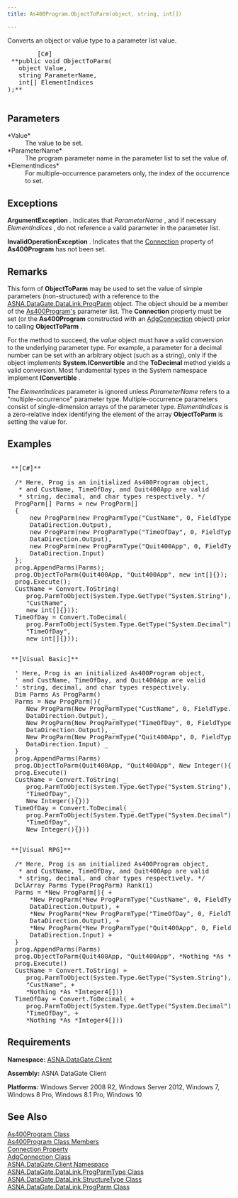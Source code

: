 ```yaml
---
title: As400Program.ObjectToParm(object, string, int[])

---
```


Converts an object or value type to a parameter list value. 
<pre class="prettyprint">
        <span class="lang">[C#]</span>
 **public void ObjectToParm(
   object Value,
   string ParameterName,
   int[] ElementIndices
);** 
      </pre>


## Parameters

<dl>
        <dt>
 *Value* 
        </dt>
        <dd>
          The value to be set. </dd>
        <dt>
          <span> *ParameterName* 
          </span>
        </dt>
        <dd>The program parameter name in the parameter list to set the value of. </dd>
        <dt>
          <span>
 *ElementIndices* 
          </span>
        </dt>
        <dd>
         For multiple-occurrence parameters 
										only, the index of the occurrence to set.
									</dd>
</dl>

## Exceptions

**ArgumentException** . Indicates that *ParameterName* , and if necessary *ElementIndices* , do not reference a valid parameter in the parameter list.

**InvalidOperationException** . Indicates that the [ Connection](as400program-class-connection-property.html) property of **As400Program** has not been set.
## Remarks

This form of **ObjectToParm** may be used to set the value of simple parameters (non-structured) with a reference to the [ ASNA.DataGate.DataLink.ProgParm](prog-parm-class.html) object. The object should be a member of the [As400Program's](as400program-class.html) parameter list. The **Connection** property must be set (or the **As400Program** constructed with an [ AdgConnection](adg-connection-class.html) object) prior to calling **ObjectToParm** .

For the method to succeed, the *value* object must have a valid conversion to the underlying parameter type. For example, a parameter for a decimal number can be set with an arbitrary object (such as a string), only if the object implements **System.IConvertible** and the **ToDecimal** method yields a valid conversion.<span style="mso-spacerun: yes"> </span>Most fundamental types in the System namespace implement **IConvertible** .

The *ElementIndices* parameter is ignored unless *ParameterName* refers to a "multiple-occurrence" parameter type. Multiple-occurrence parameters consist of single-dimension arrays of the parameter type. *ElementIndices* is a zero-relative index identifying the element of the array **ObjectToParm** is setting the value for.
## Examples

<pre>
        <span class="lang">
 **[C#]** 
        </span>
  /* Here, Prog is an initialized As400Program object, 
   * and CustName, TimeOfDay, and Quit400App are valid
   * string, decimal, and char types respectively. */
  ProgParm[] Parms = new ProgParm[]
  {
      new ProgParm(new ProgParmType("CustName", 0, FieldType.NewChar(40)),
      DataDirection.Output),
      new ProgParm(new ProgParmType("TimeOfDay", 0, FieldType.NewPacked(6, 0)),
      DataDirection.Output),
      new ProgParm(new ProgParmType("Quit400App", 0, FieldType.NewChar(1)),
      DataDirection.Input)
  };
  prog.AppendParms(Parms);
  prog.ObjectToParm(Quit400App, "Quit400App", new int[]{});
  prog.Execute();
  CustName = Convert.ToString(
     prog.ParmToObject(System.Type.GetType("System.String"),
     "CustName",
     new int[]{}));
  TimeOfDay = Convert.ToDecimal(
     prog.ParmToObject(System.Type.GetType("System.Decimal"),
     "TimeOfDay",
     new int[]{}));              </pre>
<pre>
        <span class="lang">
 **[Visual Basic]** 
        </span>
  ' Here, Prog is an initialized As400Program object,
  ' and CustName, TimeOfDay, and Quit400App are valid
  ' string, decimal, and char types respectively.
  Dim Parms As ProgParm()
  Parms = New ProgParm(){ _
     New ProgParm(New ProgParmType("CustName", 0, FieldType.NewChar(40)), _
     DataDirection.Output), _
     New ProgParm(New ProgParmType("TimeOfDay", 0, FieldType.NewPacked(6, 0)), _
     DataDirection.Output), _
     New ProgParm(New ProgParmType("Quit400App", 0, FieldType.NewChar(1)), _
     DataDirection.Input) _
  }
  prog.AppendParms(Parms)
  prog.ObjectToParm(Quit400App, "Quit400App", New Integer(){})
  prog.Execute()
  CustName = Convert.ToString( _
     prog.ParmToObject(System.Type.GetType("System.String"), _
     "TimeOfDay", _
     New Integer(){}))
  TimeOfDay = Convert.ToDecimal( _
     prog.ParmToObject(System.Type.GetType("System.Decimal"), _
     "TimeOfDay", _
     New Integer(){}))
</pre>
<pre class="prettyprint">
        <span class="lang">
 **[Visual RPG]** 
        </span>
  /* Here, Prog is an initialized As400Program object, 
   * and CustName, TimeOfDay, and Quit400App are valid
   * string, decimal, and char types respectively. */
  DclArray Parms Type(ProgParm) Rank(1)
  Parms = *New ProgParm[]{ +
      *New ProgParm(*New ProgParmType("CustName", 0, FieldType.NewChar(40)), +
      DataDirection.Output), +
      *New ProgParm(*New ProgParmType("TimeOfDay", 0, FieldType.NewPacked(6, 0)), +
      DataDirection.Output), +
      *New ProgParm(*New ProgParmType("Quit400App", 0, FieldType.NewChar(1)), +
      DataDirection.Input) +
  }
  prog.AppendParms(Parms)
  prog.ObjectToParm(Quit400App, "Quit400App", *Nothing *As *Integer4[])
  prog.Execute()
  CustName = Convert.ToString( +
     prog.ParmToObject(System.Type.GetType("System.String"), +
     "CustName", +
     *Nothing *As *Integer4[]))
  TimeOfDay = Convert.ToDecimal( +
     prog.ParmToObject(System.Type.GetType("System.Decimal"), +
     "TimeOfDay", +
     *Nothing *As *Integer4[]))</pre>

## Requirements

**Namespace:** [ASNA.DataGate.Client](datagate-client-namespace.html) 

**Assembly:** ASNA DataGate Client

**Platforms:** Windows Server 2008 R2, Windows Server 2012, Windows 7, Windows 8 Pro, Windows 8.1 Pro, Windows 10
## See Also


[As400Program Class](as400program-class.html)
      <br />
[As400Program Class Members](as400program-members.html)
      <br />
[Connection Property](as400program-class-connection-property.html)
      <br />
[AdgConnection Class](adg-connection-class.html)
      <br />
[ASNA.DataGate.Client Namespace](datagate-client-namespace.html)
      <br />
[ASNA.DataGate.DataLink.ProgParmType Class](prog-parm-type-class.html)
      <br />
[ASNA.DataGate.DataLink.StructureType Class](structure-type-class.html)
      <br />
[ASNA.DataGate.DataLink.ProgParm Class](prog-parm-class.html)

